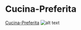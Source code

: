 # Cucina-Preferita
[Cucina-Preferita](https://qmorozov.github.io/Cucina-Preferita/app/index.html)
![alt text](src/images/readmy-photo.png "Cucina-Preferita")
